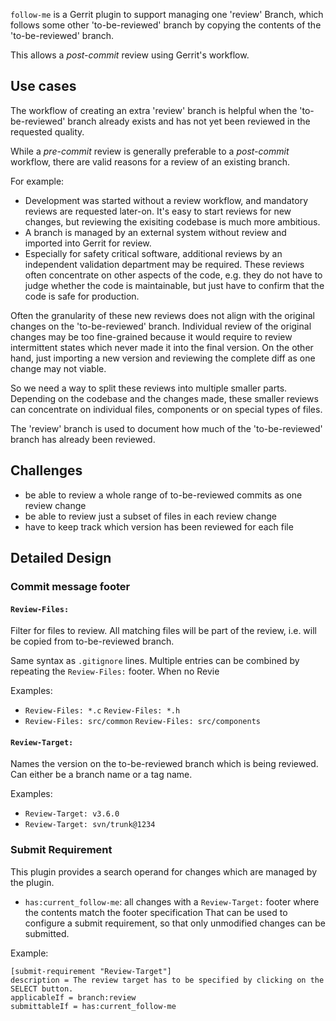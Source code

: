 
`follow-me` is a Gerrit plugin to support managing one 'review' Branch,
which follows some other 'to-be-reviewed' branch by copying the contents of the
'to-be-reviewed' branch.

This allows a _post-commit_ review using Gerrit's workflow.


Use cases
---------

The workflow of creating an extra 'review' branch is helpful when the
'to-be-reviewed' branch already exists and has not yet been reviewed in the
requested quality.

While a _pre-commit_ review is generally preferable to a _post-commit_ workflow,
there are valid reasons for a review of an existing branch.

For example:

* Development was started without a review workflow,
  and mandatory reviews are requested later-on.
  It's easy to start reviews for new changes,
  but reviewing the exisiting codebase is much more ambitious.
* A branch is managed by an external system without review
  and imported into Gerrit for review.
* Especially for safety critical software, additional reviews by an
  independent validation department may be required.
  These reviews often concentrate on other aspects of the code,
  e.g. they do not have to judge whether the code is maintainable,
  but just have to confirm that the code is safe for production.

Often the granularity of these new reviews does not align with the
original changes on the 'to-be-reviewed' branch.
Individual review of the original changes may be too fine-grained because it
would require to review intermittent states which never made it into the final
version.
On the other hand, just importing a new version and reviewing the complete diff
as one change may not viable.

So we need a way to split these reviews into multiple smaller parts.
Depending on the codebase and the changes made, these smaller reviews can
concentrate on individual files, components or on special types of files.

The 'review' branch is used to document how much of the 'to-be-reviewed' branch
has already been reviewed.


Challenges
----------

* be able to review a whole range of to-be-reviewed commits as one review change
* be able to review just a subset of files in each review change
* have to keep track which version has been reviewed for each file


Detailed Design
---------------

### Commit message footer

#### `Review-Files:`

Filter for files to review.
All matching files will be part of the review, i.e. will be copied from to-be-reviewed branch.

Same syntax as `.gitignore` lines.
Multiple entries can be combined by repeating the `Review-Files:` footer.
When no Revie

Examples:

* `Review-Files: *.c`
  `Review-Files: *.h`
* `Review-Files: src/common`
  `Review-Files: src/components`

#### `Review-Target:`

Names the version on the to-be-reviewed branch which is being reviewed.
Can either be a branch name or a tag name.

Examples:

* `Review-Target: v3.6.0`
* `Review-Target: svn/trunk@1234`


### Submit Requirement

This plugin provides a search operand for changes which are managed by the plugin.

* `has:current_follow-me`: all changes with a `Review-Target:` footer where the contents match the footer specification
That can be used to configure a submit requirement, so that only unmodified changes can be submitted.

Example:

```
[submit-requirement "Review-Target"]
description = The review target has to be specified by clicking on the SELECT button.
applicableIf = branch:review
submittableIf = has:current_follow-me
```

